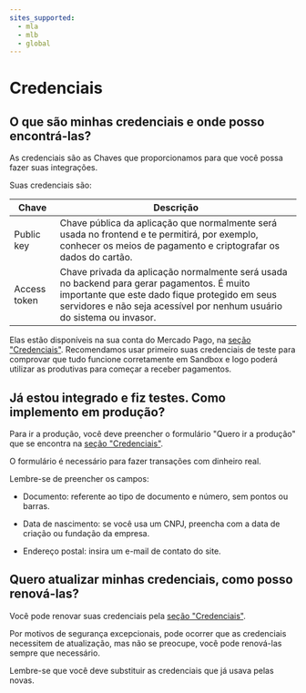 ```yaml
---
sites_supported:
  - mla
  - mlb
  - global
---
```


# Credenciais

## O que são minhas credenciais e onde posso encontrá-las?

As credenciais são as Chaves que proporcionamos para que você possa fazer suas integrações. 

Suas credenciais são:

| Chave | Descrição|
| --- | --- |
| Public key | Chave pública da aplicação que normalmente será usada no frontend e te permitirá, por exemplo, conhecer os meios de pagamento e criptografar os dados do cartão.|
| Access token | Chave privada da aplicação normalmente será usada no backend para gerar pagamentos. É muito importante que este dado fique protegido em seus servidores e não seja acessível por nenhum usuário do sistema ou invasor. |

Elas estão disponíveis na sua conta do Mercado Pago, na [seção "Credenciais"]([FAKER][CREDENTIALS][URL]).
Recomendamos usar primeiro suas credenciais de teste para comprovar que tudo funcione corretamente em Sandbox e logo poderá utilizar as produtivas para começar a receber pagamentos.

## Já estou integrado e fiz testes. Como implemento em produção?

Para ir a produção, você deve preencher o formulário "Quero ir a produção" que se encontra na [seção "Credenciais"]([FAKER][CREDENTIALS][URL]).

O formulário é necessário para fazer transações com dinheiro real.

Lembre-se de preencher os campos:

- Documento: referente ao tipo de documento e número, sem pontos ou barras.

- Data de nascimento: se você usa um CNPJ, preencha com a data de criação ou fundação da empresa.

- Endereço postal: insira um e-mail de contato do site.

## Quero atualizar minhas credenciais, como posso renová-las?

Você pode renovar suas credenciais pela [seção "Credenciais"]([FAKER][CREDENTIALS][URL]).

Por motivos de segurança excepcionais, pode ocorrer que as credenciais necessitem de atualização, mas não se preocupe, você pode renová-las sempre que necessário.

Lembre-se que você deve substituir as credenciais que já usava pelas novas.